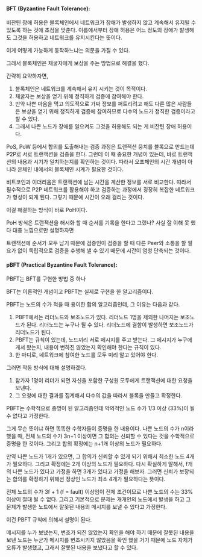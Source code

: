 #### BFT (Byzantine Fault Tolerance): 
비잔틴 장애 허용은 블록체인에서 네트워크가 장애가 발생하지 않고 계속해서 유지될 수 있도록 하는 것에 초점을 맞춘다.
이름에서부터 장애 허용은
어느 정도의 장애가 발생해도 그것을 허용하고 네트워크를 유지시킨다는 뜻이다.

이게 어떻게 가능하게 동작하느냐는 의문을 가질 수 있다.

그래서 블록체인은 채굴자에게 보상을 주는 방법으로 해결을 했다.

간략히 요약하자면,
1. 블록체인은 네트워크를 계속해서 유지 시키는 것이 목적이다.
2. 채굴자는 보상을 얻기 위해 정직하게 검증에 참여해야 한다. 
3. 만약 나쁜 마음을 먹고 의도적으로 가짜 정보를 퍼트리려고 해도 다른 많은 사람들은 보상을 얻기 위해 정직하게 검증에 참여하므로 다수의 노드가 정직한 검증이라고 할 수 있다.
4. 그래서 나쁜 노드가 장애를 일으켜도 그것을 허용해도 되는 게 비잔틴 장애 허용이다.

PoS, PoW 등에서 합의를 도출해내는 검증 과정은
트랜잭션 뭉치를 블록으로 만드는데 
P2P로 서로 트랜잭션을 검증을 한다. 
그런데 이 때 중요한 개념이 있는데, 바로 트랜잭션의 내용과 시기가 일치하는지를 확인하는 것이다.
따라서 오프체인의 시간 개념이 아니라 온체인 내에서의 블록체인 시계가 필요한 것이다.

비트코인과 이더리움은 트랜잭션에 남는 시간을 계산한 정보를 서로 비교한다.
따라서 필수적으로 P2P 네트워크를 활용해야 하고 검증하는 과정에서 굉장히 복잡한 네트워크가 형성이 되게 된다. 
그렇기 때문에 시간이 오래 걸리는 것이다.

이걸 해결하는 방식이 바로 PoH이다.

PoH 방식은 트랜잭션을 해시화 할 때 순서를 기록을 한다고 그랬나?
사실 잘 이해 못 했다
대충 느낌으로만 설명하자면

트랜잭션에 순서가 모두 남기 때문에 
검증인이 검증을 할 때 
다른 Peer와 소통을 할 필요가 없이 독립적으로 검증을 수행해 낼 수 있기 때문에 시간이 엄청 단축되는 것이다.

#### pBFT (Practical Byzantine Fault Tolerance):
PBFT는 BFT를 구현한 방법 중 하나

BFT는 이론적인 개념이고 PBFT는 실제로 구현을 한 알고리즘이다.

PBFT는 노드의 수가 적을 때 용이한 합의 알고리즘인데, 그 이유는 다음과 같다.

1. PBFT에서는 리더노드와 보조노드가 있다. 리더노드 1명을 제외한 나머지는 보조노드가 된다. 리더노드는 누구나 될 수 있다. 리더노드에 결함이 발생하면 보조노드가 리더노드가 된다.
2. PBFT는 규칙이 있는데, 노드끼리 서로 메시지를 주고 받는다. 그 메시지가 누구에게서 왔는지, 내용이 변하진 않았는지 확인해야 한다는 규칙이 있다.
3. 한 마디로, 네트워크에 참여한 노드를 모두 미리 알고 있어야 한다.

그러면 작동 방식에 대해 설명하겠다.
1. 참가자 1명이 리더가 되면 자신을 포함한 구성원 모두에게 트랜잭션에 대한 요청을 보낸다.
2. 그 요청에 대한 결과를 집계해서 다수의 값을 따라서 블록을 만들고 확정한다.

PBFT는 수학적으로 증명이 된 알고리즘인데
악의적인 노드 수가 1/3 이상 (33%)이 될 수 없다고 가정한다.

그게 무슨 뜻이냐 하면
똑똑한 수학자들이 증명을 한 내용이다.
나쁜 노드의 수가 n이라 했을 때, 전체 노드의 수가 3n+1 이상이면 그 합의는 신뢰할 수 있다는 것을 수학적으로 증명을 한 것이다.
그리고 합의 확정에는 n+1개 이상의 노드가 필요하다.

만약 나쁜 노드가 1개가 있으면, 그 합의가 신뢰할 수 있게 되기 위해서 최소한 노드 4개가 필요하다.
그리고 확정에는 2개 이상의 노드가 필요하다.
다시 확실하게 말해서, f개의 나쁜 노드가 있다고 가정을 하면 3개가 있다고 가정을 해보자.
그러면 신뢰가 보장되는 합의를 확정하기 위해선 정상인 노드가 최소 4개가 필요하다는 뜻이다.

전체 노드의 수가 3f + 1 (f = fault) 이상임이 전제 조건이므로 
나쁜 노드의 수는 33% 이상이 절대 될 수 없다.
그리고 기본적으로 문제는 개개인의 노드에서 발생을 하고 그 문제가 발생한 노드에서 잘못된 내용의 메시지를 보낼 수 있다고 가정한다.

이건 PBFT 규칙에 의해서 설명이 된다.

메시지를 누가 보냈는지, 변조가 되진 않았는지 확인을 해야 하기 때문에
잘못된 내용을 보낸 노드는 누군가 메시지를 변조시키지 않았음을 확인 했을 거기 때문에
노드 자체가 오류가 발생했고, 그래서 잘못된 내용을 보냈다고 할 수 있다.

